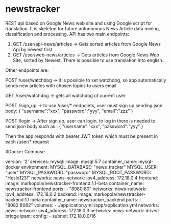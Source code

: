 # newstracker
REST api based on Google News web site and using Google script for translation.
It is skeleton for future autonomous News Article data mining, classification and processing.
API has two main endpoints:
1) GET /user/api-news/articles  -> Gets sorted articles from Google News Api by newest first
2) GET /user/web-news/articles -> Gets articles from Google News Web Site, sorted by Newest. There is possible to use translation into english.

Other endpoints are:

POST /user/watchdog -> it is possible to set watchdog, so app automatically sends new articles with chosen topics to users email

GET /user/watchdog -> gets all watchdog of current user

POST /sign_up -> to use /user/* endpoints, user must sign up sending json body:
{
    "username":"xxx",
    "password":"yyy",
    "email":"zzz"
}

POST /login -> After sign up, user can login, to log in there is needed to send json body such as : 
{
    "username":"xxx",
    "password":"yyy"
}

Then the app responds with bearer JWT token which must be present in each /user/* request

#Docker Compose


version: '2'
services:
  mysql:
    image: mysql:5.7
    container_name: mysql-docker
    environment:
      MYSQL_DATABASE: "news_tracker"
      MYSQL_USER: "user"
      MYSQL_PASSWORD: "password"
      MYSQL_ROOT_PASSWORD: "Heslo123!"
    networks:
      news-network:
        ipv4_address: 172.18.0.4
  frontend:
    image: markopola/newstracker-frontend:1.1-beta
    container_name: newstracker-frontend
    ports:
     - "8080:80"
    networks:
      news-network:
        ipv4_address: 172.18.0.2
  backend:
    image: markopola/newstracker-backend:1.1-beta
    container_name: newstracker_backend
    ports:
     - "8082:8082"
    volumes: 
     - ./application.yml:/app/application.yml
    networks:
      news-network:
        ipv4_address: 172.18.0.3
networks:
  news-network:
    driver: bridge
    ipam:
      config:
        - subnet: 172.18.0.0/16


